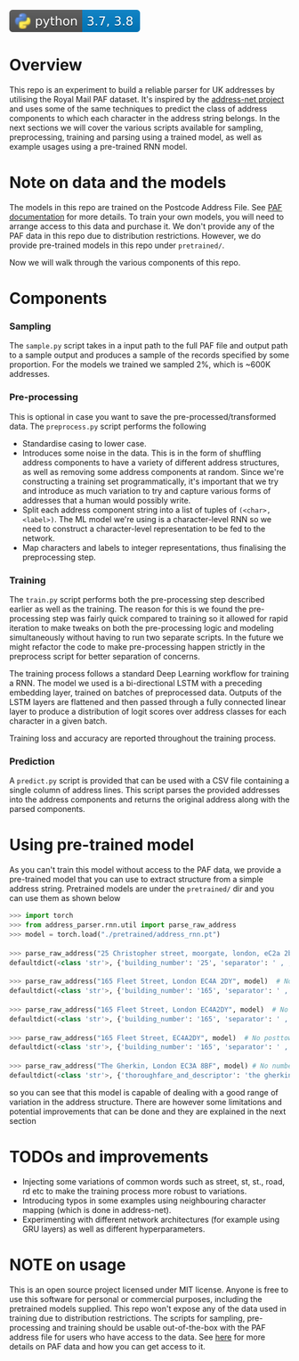 ![Python](python-badge.svg "Python")

# Overview

This repo is an experiment to build a reliable parser for UK addresses by utilising the Royal Mail PAF dataset.
It's inspired by the [address-net project](https://github.com/jasonrig/address-net) and uses some of the same
techniques to predict the class of address components to which each character in the address
string belongs. In the next sections we will cover the various scripts available for sampling, preprocessing,
training and parsing using a trained model, as well as example usages using a pre-trained RNN model.

# Note on data and the models

The models in this repo are trained on the Postcode Address File. See [PAF documentation](https://www.poweredbypaf.com/product/paf/)
for more details. To train your own models, you will need to arrange access to this data and purchase it. We don't provide
any of the PAF data in this repo due to distribution restrictions. However, we do provide pre-trained models in this repo
under `pretrained/`.

Now we will walk through the various components of this repo.

# Components

### Sampling

The `sample.py` script takes in a input path to the full PAF file and output path to a sample output and produces
a sample of the records specified by some proportion. For the models we trained we sampled 2%, which is ~600K addresses.

### Pre-processing

This is optional in case you want to save the pre-processed/transformed data. The `preprocess.py` script performs the following

- Standardise casing to lower case.
- Introduces some noise in the data. This is in the form of shuffling address components to have a variety of different
address structures, as well as removing some address components at random. Since we're constructing a training set programmatically,
it's important that we try and introduce as much variation to try and capture various forms of addresses that a human would
possibly write.
- Split each address component string into a list of tuples of `(<char>, <label>)`. The ML model we're using is a character-level
RNN so we need to construct a character-level representation to be fed to the network.
- Map characters and labels to integer representations, thus finalising the preprocessing step.

### Training

The `train.py` script performs both the pre-processing step described earlier as well as the training. The reason for this is
we found the pre-processing step was fairly quick compared to training so it allowed for rapid iteration to make tweaks on both
the pre-processing logic and modeling simultaneously without having to run two separate scripts. In the future we might refactor
the code to make pre-processing happen strictly in the preprocess script for better separation of concerns.

The training process follows a standard Deep Learning workflow for training a RNN. The model we used is a bi-directional
LSTM with a preceding embedding layer, trained on batches of preprocessed data. Outputs of the LSTM layers are flattened and then
passed through a fully connected linear layer to produce a distribution of logit scores over address classes for each character in a given batch.

Training loss and accuracy are reported throughout the training process.

### Prediction

A `predict.py` script is provided that can be used with a CSV file containing a single column of address lines. This script
parses the provided addresses into the address components and returns the original address along with the parsed components.

# Using pre-trained model

As you can't train this model without access to the PAF data, we provide a pre-trained model that you can use to extract
structure from a simple address string. Pretrained models are under the `pretrained/` dir and you can use them as shown below

```python
>>> import torch
>>> from address_parser.rnn.util import parse_raw_address
>>> model = torch.load("./pretrained/address_rnn.pt")

>>> parse_raw_address("25 Christopher street, moorgate, london, eC2a 2bs, uk", model)
defaultdict(<class 'str'>, {'building_number': '25', 'separator': ' , , , ,', 'thoroughfare_and_descriptor': 'christopher street', 'dependent_locality': 'moorgate', 'posttown': 'london', 'postcode': 'ec2a 2bs'})

>>> parse_raw_address("165 Fleet Street, London EC4A 2DY", model)  # No country
defaultdict(<class 'str'>, {'building_number': '165', 'separator': ' ,  ', 'thoroughfare_and_descriptor': 'fleet street', 'posttown': 'london', 'postcode': 'ec4a 2dy', 'padding': '|||||||||||||||||'})

>>> parse_raw_address("165 Fleet Street, London EC4A2DY", model)  # No space in postcode
defaultdict(<class 'str'>, {'building_number': '165', 'separator': ' ,  ', 'thoroughfare_and_descriptor': 'fleet street', 'posttown': 'london', 'postcode': 'ec4a2dy', 'padding': '||||||||||||||||||'})

>>> parse_raw_address("165 Fleet Street, EC4A2DY", model)  # No posttown
defaultdict(<class 'str'>, {'building_number': '165', 'separator': ' , ', 'thoroughfare_and_descriptor': 'fleet street', 'postcode': 'ec4a2dy', 'padding': '|||||||||||||||||||||||||'})

>>> parse_raw_address("The Gherkin, London EC3A 8BF", model) # No number or street name 
defaultdict(<class 'str'>, {'thoroughfare_and_descriptor': 'the gherkin', 'separator': ',  ', 'posttown': 'london', 'postcode': 'ec3a 8bf', 'padding': '||||||||||||||||||||||'})
```

so you can see that this model is capable of dealing with a good range of variation in the address structure. There are however
some limitations and potential improvements that can be done and they are explained in the next section

# TODOs and improvements

- Injecting some variations of common words such as street, st, st., road, rd etc to make the training process more robust
to variations.
- Introducing typos in some examples using neighbouring character mapping (which is done in address-net).
- Experimenting with different network architectures (for example using GRU layers) as well as different hyperparameters.


# NOTE on usage

This is an open source project licensed under MIT license. Anyone is free to use this software for personal or commercial purposes,
including the pretrained models supplied. This repo won't expose any of the data used in training due to distribution restrictions.
The scripts for sampling, pre-processing and training should be usable out-of-the-box with the PAF address file for users who have
access to the data. See [here](https://www.poweredbypaf.com/product/paf/) for more details on PAF data and how you can
get access to it.
